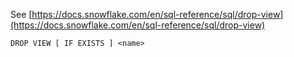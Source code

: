 See [https://docs.snowflake.com/en/sql-reference/sql/drop-view](https://docs.snowflake.com/en/sql-reference/sql/drop-view)
```
DROP VIEW [ IF EXISTS ] <name>
```
